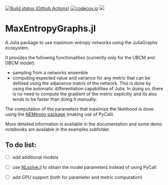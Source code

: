 [![Build status (Github Actions)](https://github.com/B4rtDC/MaxEntropyGraphs.jl/workflows/CI/badge.svg)](https://github.com/B4rtDC/MaxEntropyGraphs.jl/actions)
[![codecov.io](http://codecov.io/github/B4rtDC/MaxEntropyGraphs.jl/coverage.svg?branch=main)](http://codecov.io/github/B4rtDC/MaxEntropyGraphs.jl?branch=main)
[![](https://img.shields.io/badge/docs-latest-blue.svg)](https://B4rtDC.github.io/MaxEntropyGraphs.jl/dev/)

# MaxEntropyGraphs.jl


A Julia package to use maximum entropy networks using the JuliaGraphs ecosystem.


It provides the following functionalities (currently only for the UBCM and DBCM model):
* sampling from a networks ensemble
* computing expected value and variance for any metric that can be defined using the adjacence matrix of the network. This is done by using the automatic differentiation capabilities of Julia. In doing so, there is no need to compute the gradient of the metric explicitly and its also tends to be faster than doing it manually. 

The computation of the parameters that maximize the likelihood is done using the [NEMtropy package](https://nemtropy.readthedocs.io/en/master/index.html) (making use of PyCall).

More detailed information is available in the documentation and some demo notebooks are available in the examples subfolder.



## To do list:
- [ ] add additional models
- [ ] use [NLsolve.jl](https://github.com/JuliaNLSolvers/NLsolve.jl) to obtain the model parameters instead of using PyCall 
- [ ] add GPU support (both for parameter and metric computation)

